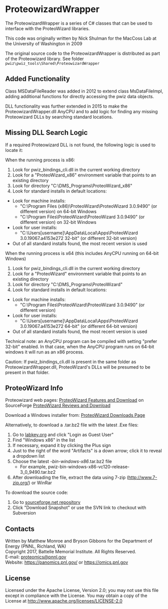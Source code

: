 # ProteowizardWrapper

The ProteowizardWrapper is a series of C# classes that can be used to interface with the ProteoWizard libraries.

This code was originally written by Nick Shulman for the MacCoss Lab at the University of Washington in 2009

The original source code to the ProteowizardWrapper is distributed as part of the Proteowizard library.
See folder `pwiz\pwiz_tools\Shared\ProteowizardWrapper`


## Added Functionality

Class MSDataFileReader was added in 2012 to extend class MsDataFileImpl, 
adding additional functions for directly accessing the pwiz data objects.

DLL functionality was further extended in 2015 to make the ProteowizardWrapper.dll AnyCPU 
and to add logic for finding any missing Proteowizard DLLs by searching standard locations.

## Missing DLL Search Logic

If a required Proteowizard DLL is not found, the following logic is used to locate it:

When the running process is x86:
1) Look for pwiz_bindings_cli.dll in the current working directory
2) Look for a "ProteoWizard_x86" environment variable that points to an existing directory
3) Look for directory "C:\DMS_Programs\ProteoWizard_x86"
4) Look for standard installs in default locations:
  * Look for machine installs:
    * "C:\Program Files (x86)\ProteoWizard\ProteoWizard 3.0.9490" (or different version) on 64-bit Windows
    * "C:\Program Files\ProteoWizard\ProteoWizard 3.0.9490" (or different version)       on 32-bit Windows
  * Look for user installs:
    * "C:\Users\[username]\AppData\Local\Apps\ProteoWizard 3.0.19067.a4153e272 32-bit" (or different 32-bit version)
  * Out of all standard installs found, the most recent version is used

When the running process is x64 (this includes AnyCPU running on 64-bit Windows)
1) Look for pwiz_bindings_cli.dll in the current working directory
2) Look for a "ProteoWizard" environment variable that points to an existing directory
3) Look for directory "C:\DMS_Programs\ProteoWizard"
4) Look for standard installs in default locations:
  * Look for machine installs:
    * "C:\Program Files\ProteoWizard\ProteoWizard 3.0.9490" (or different version)
  * Look for user installs:
    * "C:\Users\[username]\AppData\Local\Apps\ProteoWizard 3.0.19067.a4153e272 64-bit" (or different 64-bit version)
  * Out of all standard installs found, the most recent version is used

Technical note: an AnyCPU program can be compiled with setting "prefer 32-bit" enabled.
In that case, when the AnyCPU program runs on 64-bit windows it will run as an x86 process.

Caution: If pwiz_bindings_cli.dll is present in the same folder as ProteowizardWrapper.dll,
ProteoWizard's DLLs will be presumed to be present in that folder.

## ProteoWizard Info

Proteowizard web pages:
[ProteoWizard Features and Download](http://proteowizard.sourceforge.net/) on SourceForge
[ProteoWizard Reviews and Download](http://sourceforge.net/projects/proteowizard)

Download a Windows installer from:
[ProteoWizard Downloads Page](http://proteowizard.sourceforge.net/downloads.shtml)

Alternatively, to download a .tar.bz2 file with the latest .Exe files:
1) Go to [labkey.org](http://teamcity.labkey.org:8080/project.html?projectId=ProteoWizard) and click "Login as Guest User"
2) Find "Windows x86" in the list
3) If necessary, expand it by clicking the Plus sign
4) Just to the right of the word "Artifacts" is a down arrow; click it to reveal a dropdown list
5) Choose the latest *-bin-windows-x86*.tar.bz2 file
   *  For example, pwiz-bin-windows-x86-vc120-release-3_0_9490.tar.bz2
6) After downloading the file, extract the data using 7-zip (http://www.7-zip.org/) or WinRar

To download the source code:
1) Go to [sourceforge.net repository](https://sourceforge.net/p/proteowizard/code/HEAD/tree/trunk/)
2) Click "Download Snapshot" or use the SVN link to checkout with Subversion

## Contacts

Written by Matthew Monroe and Bryson Gibbons for the Department of Energy (PNNL, Richland, WA) \
Copyright 2017, Battelle Memorial Institute.  All Rights Reserved. \
E-mail: proteomics@pnnl.gov \
Website: https://panomics.pnl.gov/ or https://omics.pnl.gov

## License

Licensed under the Apache License, Version 2.0; you may not use this file except
in compliance with the License.  You may obtain a copy of the License at
http://www.apache.org/licenses/LICENSE-2.0

